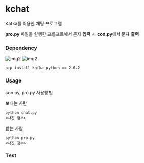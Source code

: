 # kchat
Kafka를 이용한 채팅 프로그램

**pro.py** 파일을 실행한 프롬프트에서 문자 **입력** 시 **con.py**에서 문자 **출력**

### Dependency
![img2](https://img.shields.io/badge/kafka-2.8%20-brightgreen.svg)
![img2](https://img.shields.io/badge/tqdm-4.66.5-blue)
```
pip install kafka-python == 2.0.2
``` 

### Usage
con.py, pro.py 사용방법

보내는 사람
```
python chat.py
<사진 첨부>
```
받는 사람
```
python pro.py
<사진 첨부>
```
### Test




